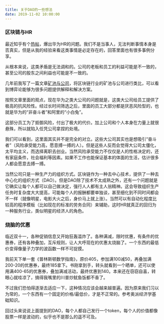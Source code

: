 ```yaml
---
title: 关于DAO的一些想法
date: 2019-11-02 10:00:00
---
```


### 区块链与HR

最近知乎有个[热帖](https://www.zhihu.com/question/353381490)，爆出华为HR的问题。我们不是当事人，无法判断事情本身是否真实，但是从我的经验来看这类事情是必定存在的，回答里面也有很多事例分享。

从根本来说，这类矛盾是无法调和的。公司的老板和员工的利益可能是不一致的，甚至公司的股东之间利益也可能是不一致的。

几年前我写了一篇文章[矿池与公司](https://zhuanlan.zhihu.com/p/25509483)，将区块链行业的矿池与公司进行类比，可以看到博弈论能够为很多问题提供解释和解决方案。

按照文章里面的观点，现在华为之类大公司的问题就是，这类大公司给员工提供了极高的抗风险性。经过长时间筛选之后，里面的员工大部分都是厌恶风险型的，也就是华为的“非奋斗者”和阿里的“小白兔”。

这部分员工为了抵御风险，付出了极大的代价。加上公司和个人本身在力量上就很悬殊，所以就陷入任凭公司拿捏的处境。

我们可以看到，这里面其实并不是完全的对立。这些大公司其实也是想吸引“奋斗者”（风险承受能力高，愿意搏一搏的人）。但是这些人反而会觉得大公司太僵化，太平均主义，而选择离职去创业。当然风险承受能力不仅仅是人的性格决定的，还有家庭条件，社会福利等因素。如果不工作也能保证基本的体面的生活，估计很多人都会愿意去搏一搏。

当然公司只是一种生产力的组织方式。区块链作为一种去中心技术，提供了一种去中心化的组织方式（DAO）。但是DAO除了技术不太成熟之外，还有一个问题就是它确实让每个人都可以自己做决定，强行人人都有主人翁精神。这会导致组织生产任务时复杂度大大提高，可能每个人的报酬都要单独谈，甚至细化到不同时间都会不一样（就像明星，电影大火之后，身价马上就上涨）。当然可以有自动化程度比较高的程序模板（比如现在的标准的劳务合同）来辅助，这时HR就真正的回归为一种服务行业，类似明星的经济人的角色。

### 烧脑的优惠

临近双十一，各种促销信息又开始狂轰滥炸了。各种满减，限时优惠，有条件的优惠券，还有各种叠加，互斥规则，让人大呼现在的优惠太烧脑了。一个东西的最低价变得像量子力学的波函数一样不可捉摸。

我前天下单一套《普林斯顿数学指南》，原价405，参加满100减50，再叠加满200-20的优惠券，最终185拿下。书刚拿到手，转头就看到一个晒单，还可以使用满400-65的优惠券，叠加满减活动，最终优惠到140。本来还在窃窃自喜，转眼心就哇凉了，搞得我嘴里的川普炒鱿鱼饭都不香了。

不过我们恐怕得逐渐去适应一下，这种情况应该会越来越普遍。因为原来我们习以为常的，一个东西有一个固定的价格/最低价，才是不正常的。参考奥派经济学基础知识。

回过头来说说上面提到的DAO，每个人都自己发行一个token，每个人的价值都像股票一样是波动的，似乎也不是那么的遥不可及。



